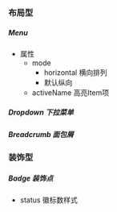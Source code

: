 ### 布局型

##### Menu

- 属性
  - mode   
    - horizontal   横向排列
    - 默认纵向
  - activeName  高亮Item项

##### Dropdown 下拉菜单

##### Breadcrumb  面包屑



### 装饰型

##### Badge 装饰点

- status 徽标数样式